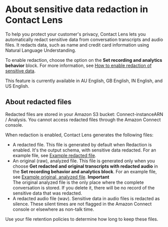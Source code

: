 # About sensitive data redaction in Contact Lens<a name="sensitive-data-redaction"></a>

To help you protect your customer's privacy, Contact Lens lets you automatically redact sensitive data from conversation transcripts and audio files\. It redacts data, such as name and credit card information using Natural Language Understanding\. 

To enable redaction, choose the option on the **Set recording and analytics behavior** block\. For more information, see [How to enable redaction of sensitive data](enable-analytics.md#enable-redaction)\.

This feature is currently available in AU English, GB English, IN English, and US English\.

## About redacted files<a name="about-redacted-files"></a>

Redacted files are stored in your Amazon S3 bucket: Connect\-instanceARN / Analysis\. You cannot access redacted files through the Amazon Connect console\.

When redaction is enabled, Contact Lens generates the following files:
+ A redacted file\. This file is generated by default when Redaction is enabled\. It's the output schema, with sensitive data redacted\. For an example file, see [Example redacted file](contact-lens-example-output-files.md#example-redacted-file)\.
+ An original \(raw\), analyzed file\. This file is generated only when you choose **Get redacted and original transcripts with redacted audio** in the **Set recording behavior and analytics block**\. For an example file, see [Example original, analyzed file](contact-lens-example-output-files.md#example-original-output-file)\.
**Important**  
The original analyzed file is the only place where the complete conversation is stored\. If you delete it, there will be no record of the sensitive data that was redacted\.
+ A redacted audio file \(wav\)\. Sensitive data in audio files is redacted as silence\. These silent times are not flagged in the Amazon Connect console or elsewhere as non\-talk time\. 

Use your file retention policies to determine how long to keep these files\. 